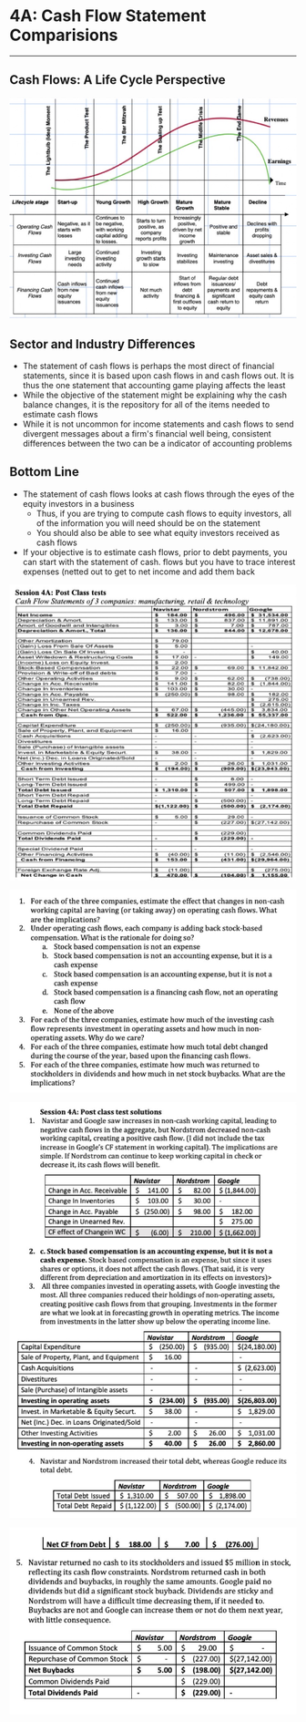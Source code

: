 # 4A: Cash Flow Statement Comparisions

---

## Cash Flows: A Life Cycle Perspective

![image](media/Accounting-for-Finance_4A-Cash-Flow-Statement-Comparisions-image1.jpg)

## Sector and Industry Differences

- The statement of cash flows is perhaps the most direct of financial statements, since it is based upon cash flows in and cash flows out. It is thus the one statement that accounting game playing affects the least
- While the objective of the statement might be explaining why the cash balance changes, it is the repository for all of the items needed to estimate cash flows
- While it is not uncommon for income statements and cash flows to send divergent messages about a firm's financial well being, consistent differences between the two can be a indicator of accounting problems

## Bottom Line

- The statement of cash flows looks at cash flows through the eyes of the equity investors in a business
  - Thus, if you are trying to compute cash flows to equity investors, all of the information you will need should be on the statement
  - You should also be able to see what equity investors received as cash flows
- If your objective is to estimate cash flows, prior to debt payments, you can start with the statement of cash. flows but you have to trace interest expenses (netted out to get to net income and add them back

![image](media/Accounting-for-Finance_4A-Cash-Flow-Statement-Comparisions-image2.jpg)

![image](media/Accounting-for-Finance_4A-Cash-Flow-Statement-Comparisions-image3.jpg)

![image](media/Accounting-for-Finance_4A-Cash-Flow-Statement-Comparisions-image4.jpg)

![image](media/Accounting-for-Finance_4A-Cash-Flow-Statement-Comparisions-image5.jpg)
